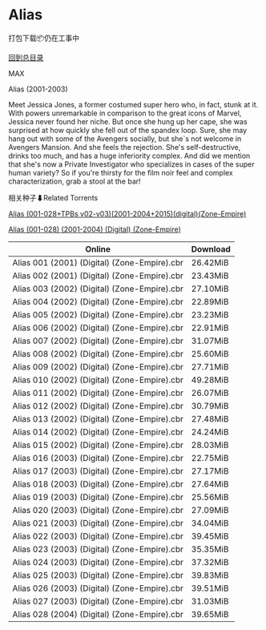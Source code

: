 # Alias

打包下载📦仍在工事中

[回到总目录](/Catalogs.md)

MAX

Alias (2001-2003)

Meet Jessica Jones, a former costumed super hero who, in fact, stunk at it. With powers unremarkable in comparison to the great icons of Marvel, Jessica never found her niche. But once she hung up her cape, she was surprised at how quickly she fell out of the spandex loop. Sure, she may hang out with some of the Avengers socially, but she`s not welcome in Avengers Mansion. And she feels the rejection. She's self-destructive, drinks too much, and has a huge inferiority complex. And did we mention that she's now a Private Investigator who specializes in cases of the super human variety? So if you're thirsty for the film noir feel and complex characterization, grab a stool at the bar!





相关种子⬇Related Torrents

[Alias (001-028+TPBs v02-v03)(2001-2004+2015)(digital)(Zone-Empire)](https://github.com/alicewish/markdown/blob/master/torrent/Alias--001-028-TPBs-v02-v03--2001-2004-2015--digital--Zone-Empire.md)

[Alias (001-028) (2001-2004) (Digital) (Zone-Empire)](https://github.com/alicewish/markdown/blob/master/torrent/Alias--001-028---2001-2004---Digital---Zone-Empire.md)

Online | Download
--- | ---
Alias 001 (2001) (Digital) (Zone-Empire).cbr | 26.42MiB
Alias 002 (2001) (Digital) (Zone-Empire).cbr | 23.43MiB
Alias 003 (2002) (Digital) (Zone-Empire).cbr | 27.10MiB
Alias 004 (2002) (Digital) (Zone-Empire).cbr | 22.89MiB
Alias 005 (2002) (Digital) (Zone-Empire).cbr | 23.23MiB
Alias 006 (2002) (Digital) (Zone-Empire).cbr | 22.91MiB
Alias 007 (2002) (Digital) (Zone-Empire).cbr | 31.07MiB
Alias 008 (2002) (Digital) (Zone-Empire).cbr | 25.60MiB
Alias 009 (2002) (Digital) (Zone-Empire).cbr | 27.71MiB
Alias 010 (2002) (Digital) (Zone-Empire).cbr | 49.28MiB
Alias 011 (2002) (Digital) (Zone-Empire).cbr | 26.07MiB
Alias 012 (2002) (Digital) (Zone-Empire).cbr | 30.79MiB
Alias 013 (2002) (Digital) (Zone-Empire).cbr | 27.48MiB
Alias 014 (2002) (Digital) (Zone-Empire).cbr | 24.24MiB
Alias 015 (2002) (Digital) (Zone-Empire).cbr | 28.03MiB
Alias 016 (2003) (Digital) (Zone-Empire).cbr | 22.75MiB
Alias 017 (2003) (Digital) (Zone-Empire).cbr | 27.17MiB
Alias 018 (2003) (Digital) (Zone-Empire).cbr | 27.64MiB
Alias 019 (2003) (Digital) (Zone-Empire).cbr | 25.56MiB
Alias 020 (2003) (Digital) (Zone-Empire).cbr | 27.09MiB
Alias 021 (2003) (Digital) (Zone-Empire).cbr | 34.04MiB
Alias 022 (2003) (Digital) (Zone-Empire).cbr | 39.45MiB
Alias 023 (2003) (Digital) (Zone-Empire).cbr | 35.35MiB
Alias 024 (2003) (Digital) (Zone-Empire).cbr | 37.32MiB
Alias 025 (2003) (Digital) (Zone-Empire).cbr | 39.83MiB
Alias 026 (2003) (Digital) (Zone-Empire).cbr | 39.51MiB
Alias 027 (2003) (Digital) (Zone-Empire).cbr | 31.03MiB
Alias 028 (2004) (Digital) (Zone-Empire).cbr | 39.65MiB